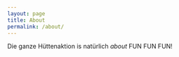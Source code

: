 ```yaml
---
layout: page
title: About
permalink: /about/
---
```


Die ganze Hüttenaktion is natürlich *about* FUN FUN FUN!

